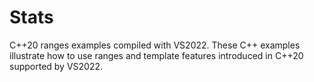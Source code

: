 # Stats
C++20 ranges examples compiled with VS2022.
These C++ examples illustrate how to use ranges and template features introduced in C++20 supported by VS2022.
